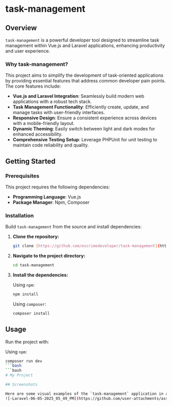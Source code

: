 # task-management

## Overview

`task-management` is a powerful developer tool designed to streamline task management within Vue.js and Laravel applications, enhancing productivity and user experience.

### Why task-management?

This project aims to simplify the development of task-oriented applications by providing essential features that address common developer pain points. The core features include:

-   **Vue.js and Laravel Integration**: Seamlessly build modern web applications with a robust tech stack.
-   **Task Management Functionality**: Efficiently create, update, and manage tasks with user-friendly interfaces.
-   **Responsive Design**: Ensure a consistent experience across devices with a mobile-friendly layout.
-   **Dynamic Theming**: Easily switch between light and dark modes for enhanced accessibility.
-   **Comprehensive Testing Setup**: Leverage PHPUnit for unit testing to maintain code reliability and quality.

## Getting Started

### Prerequisites

This project requires the following dependencies:

-   **Programming Language**: Vue.js
-   **Package Manager**: Npm, Composer

### Installation


Build `task-management` from the source and install dependencies:

1.  **Clone the repository:**
    ```bash
    git clone [https://github.com/escrimedeveloper/task-management](https://github.com/escrimedeveloper/task-management)
    ```

2.  **Navigate to the project directory:**
    ```bash
    cd task-management
    ```

3.  **Install the dependencies:**

    Using `npm`:
    ```bash
    npm install
    ```

    Using `composer`:
    ```bash
    composer install
    ```

## Usage

Run the project with:

Using `npm`:
```bash
composer run dev
```bash
```bash
# My Project

## Screenshots

Here are some visual examples of the `task-management` application in action:
![-Laravel-06-05-2025_05_49_PM](https://github.com/user-attachments/assets/d7e8bae7-7bf3-41d4-b4ff-3af719370fc2)

